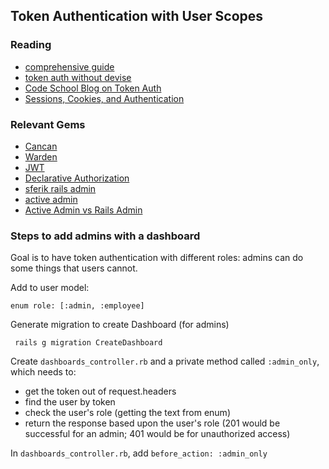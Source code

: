 ## Token Authentication with User Scopes

### Reading
* [comprehensive guide](http://railsapps.github.io/rails-authorization.html)
* [token auth without devise](http://www.brianauton.com/posts/token-authentication-devise.html)
* [Code School Blog on Token Auth](https://www.codeschool.com/blog/2014/02/03/token-based-authentication-rails/)
* [Sessions, Cookies, and Authentication](http://www.theodinproject.com/ruby-on-rails/sessions-cookies-and-authentication)


### Relevant Gems
* [Cancan](http://www.rubydoc.info/github/ryanb/cancan)
* [Warden](https://github.com/hassox/warden/wiki/Overview)
* [JWT](https://github.com/progrium/ruby-jwt)
* [Declarative Authorization](https://github.com/stffn/declarative_authorization)
* [sferik rails admin](https://github.com/sferik/rails_admin/wiki/Manually)
* [active admin](https://github.com/activeadmin/activeadmin)
* [Active Admin vs Rails Admin](http://www.slideshare.net/benoitbenezech/rails-admin-overbest-practices)

### Steps to add admins with a dashboard
Goal is to have token authentication with different roles: admins can do some things that users cannot.

Add to user model:

`enum role: [:admin, :employee]`

Generate migration to create Dashboard (for admins)

` rails g migration CreateDashboard`

Create `dashboards_controller.rb` and a private method called `:admin_only`, which needs to:
* get the token out of request.headers
* find the user by token
* check the user's role (getting the text from enum)
* return the response based upon the user's role (201 would be successful for an admin; 401 would be for unauthorized access)

In `dashboards_controller.rb`, add `before_action: :admin_only` 


